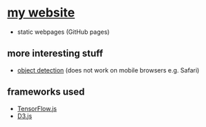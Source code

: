 # [my website](https://ngojunhaojason.github.io/)

- static webpages (GitHub pages)

## more interesting stuff

- [object detection](https://ngojunhaojason.github.io/miscellaneous/object_detection/main.html) (does not work on mobile browsers e.g. Safari)

## frameworks used

- [TensorFlow.js](https://www.tensorflow.org/js/)
- [D3.js](https://d3js.org/)
